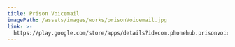 ```yaml
---
title: Prison Voicemail
imagePath: /assets/images/works/prisonVoicemail.jpg
link: >-
  https://play.google.com/store/apps/details?id=com.phonehub.prisonvoicemail&hl=en_GB
---
```


